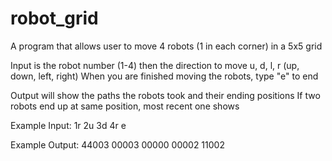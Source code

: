 robot_grid
==========
A program that allows user to move 4 robots (1 in each corner) in a 5x5 grid

Input is the robot number (1-4) then the direction to move u, d, l, r (up, down, left, right)
When you are finished moving the robots, type "e" to end

Output will show the paths the robots took and their ending positions
If two robots end up at same position, most recent one shows

Example Input: 1r 2u 3d 4r e

Example Output:
44003
00003
00000
00002
11002
